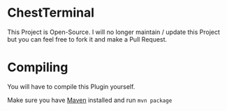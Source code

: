 # ChestTerminal
This Project is Open-Source.
I will no longer maintain / update this Project but you can feel free to fork it and make a Pull Request.

# Compiling
You will have to compile this Plugin yourself.

Make sure you have [Maven](https://maven.apache.org/download.cgi) installed and run
```mvn package```
